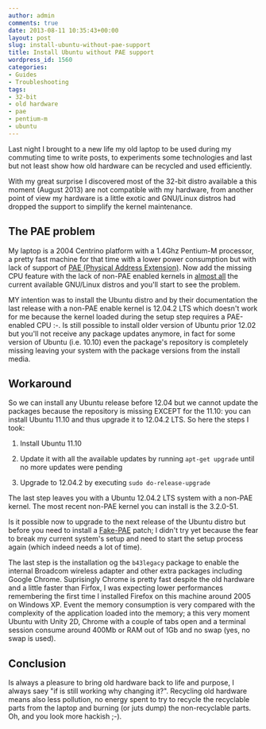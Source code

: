 ```yaml
---
author: admin
comments: true
date: 2013-08-11 10:35:43+00:00
layout: post
slug: install-ubuntu-without-pae-support
title: Install Ubuntu without PAE support
wordpress_id: 1560
categories:
- Guides
- Troubleshooting
tags:
- 32-bit
- old hardware
- pae
- pentium-m
- ubuntu
---
```


Last night I brought to a new life my old laptop to be used during my commuting time to write posts, to experiments some technologies and last but not least show how old hardware can be recycled and used efficiently.

With my great surprise I discovered most of the 32-bit distro available a this moment (August 2013) are not compatible with my hardware, from another point of view my hardware is a little exotic and GNU/Linux distros had dropped the support to simplify the kernel maintenance.

<!-- more -->



## The PAE problem



My laptop is a 2004 Centrino platform with a 1.4Ghz Pentium-M processor, a pretty fast machine for that time with a lower power consumption but with lack of support of [PAE (Physical Address Extension)](http://en.wikipedia.org/wiki/Physical_Address_Extension). Now add the missing CPU feature with the lack of non-PAE enabled kernels in [almost all](http://en.wikipedia.org/wiki/Physical_Address_Extension#Linux) the current available GNU/Linux distros and you'll start to see the problem.

MY intention was to install the Ubuntu distro and by their documentation the last release with a non-PAE enable kernel is 12.04.2 LTS which doesn't work for me because the kernel loaded during the setup step requires a PAE-enabled CPU :-\. Is still possible to install older version of Ubuntu prior 12.02 but you'll not receive any package updates anymore, in fact for some version of Ubuntu (i.e. 10.10) even the package's repository is completely missing leaving your system with the package versions from the install media. 



## Workaround



So we can install any Ubuntu release before 12.04 but we cannot update the packages because the repository is missing EXCEPT for the 11.10: you can install Ubuntu 11.10 and thus upgrade it to 12.04.2 LTS. So here the steps I took:




    
  1. Install Ubuntu 11.10

    
  2. Update it with all the available updates by running `apt-get upgrade` until no more updates were pending

    
  3. Upgrade to 12.04.2 by executing `sudo do-release-upgrade`



The last step leaves you with a Ubuntu 12.04.2 LTS system with a non-PAE kernel. The most recent non-PAE kernel you can install is the 3.2.0-51.

Is it possible now to upgrade to the next release of the Ubuntu distro but before you need to install a [Fake-PAE](https://launchpad.net/~prof7bit/+archive/fake-pae) patch; I didn't try yet because the fear to break my current system's setup and need to start the setup process again (which indeed needs a lot of time). 

The last step is the installation og the `b43legacy` package to enable the internal Broadcom wireless adapter and other extra packages including Google Chrome. Suprisingly Chrome is pretty fast despite the old hardware and a little faster than Firfox, I was expecting lower performances remembering the first time I installed Firefox on this machine around 2005 on Windows XP. Event the memory consumption is very compared with the complexity of the application loaded into the memory; a this very moment Ubuntu with Unity 2D, Chrome with a couple of tabs open and a terminal session consume around 400Mb or RAM out of 1Gb and no swap (yes, no swap is used).



## Conclusion



Is always a pleasure to bring old hardware back to life and purpose, I always saey "if is still working why changing it?". Recycling old hardware means also less pollution, no energy spent to try to recycle the recyclable parts from the laptop and burning (or juts dump) the non-recyclable parts. Oh, and you look more hackish ;-). 
